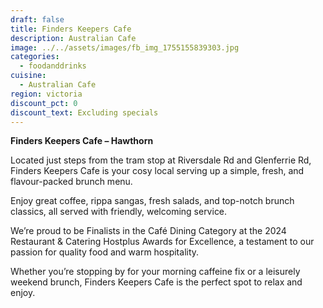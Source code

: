 ```yaml
---
draft: false
title: Finders Keepers Cafe
description: Australian Cafe
image: ../../assets/images/fb_img_1755155839303.jpg
categories:
  - foodanddrinks
cuisine:
  - Australian Cafe
region: victoria
discount_pct: 0
discount_text: Excluding specials
---
```

**Finders Keepers Cafe – Hawthorn**

Located just steps from the tram stop at Riversdale Rd and Glenferrie Rd, Finders Keepers Cafe is your cosy local serving up a simple, fresh, and flavour-packed brunch menu.

Enjoy great coffee, rippa sangas, fresh salads, and top-notch brunch classics, all served with friendly, welcoming service.

We’re proud to be Finalists in the Café Dining Category at the 2024 Restaurant & Catering Hostplus Awards for Excellence, a testament to our passion for quality food and warm hospitality.

Whether you’re stopping by for your morning caffeine fix or a leisurely weekend brunch, Finders Keepers Cafe is the perfect spot to relax and enjoy.
